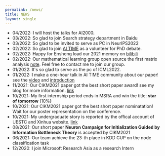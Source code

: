 ```yaml
---
permalink: /news/
title: NEWS
layout: single
---
```

- 04/2022: I will host the talks for AI2000.
- 03/2022: So glad to join Search strategy department in Baidu
- 03/2022: So glad to be invited to serve as PC in NeurIPS2022
- 02/2022: So glad to join [AI TIME](http://www.aitime.cn/) as a volunteer for PhD debate.
- 02/2022: Happy for Ensheng load our 2021 memory on [bilibili](https://www.bilibili.com/video/BV1bT4y1C7bc?spm_id_from=333.999.0.0)
- 02/2022: Our mathematical learning group open source the first matrix analysis [note](https://github.com/huanhuqueyue/personal-page/blob/master/_files/Math/MatrixAnalysis1.pdf). Feel free to contact me to join our group.
- 01/2022: It's so glad to serve as the pc of ICML2022.
- 01/2022: I make a one-hour talk in AI TIME community about our paper! see the [video](https://www.bilibili.com/video/BV1fL411V7FP?spm_id_from=333.1007.top_right_bar_window_history.content.click) and [introduction](https://mp.weixin.qq.com/s/PEt7m_iadPGm9puO0S0nHw)
- 11/2021: Our CIKM2021 paper got the best short paper award! see my blog for more information. [link](https://huanhuqueyue.github.io/personal-page/categories/neuronCampaign/)
- 10/2021: My first internship period ends in MSRA and win the title: **star of tomorrow** (10%)
- 10/2021: Our CIKM2021 paper got the best short paper nominatation! Wait for our poster representation on the conference.
- 10/2021: My undergraduate story is reported by the offical account of UESTC and Xinhua website. [link](https://mp.weixin.qq.com/s/CMcPWZ1YTafE8CUQcA619Q)
- 08/2021: Our short paper **Neuron Campaign for Initialization Guided by Information Bottleneck Theory** is accepted by CIKM2021
- 06/2021: Our team achieve the 23-th place in KDD CUP on the node classification task
- 12/2020: I join Microsoft Research Asia as a research Intern